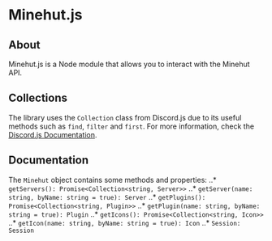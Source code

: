 # Minehut.js

## About
Minehut.js is a Node module that allows you to interact with the Minehut API.

## Collections
The library uses the `Collection` class from Discord.js due to its useful methods such as `find`, `filter` and `first`. For more information, check the [Discord.js Documentation](https://discord.js.org/#/docs/collection/master/class/Collection).

## Documentation
The `Minehut` object contains some methods and properties:
..* `getServers(): Promise<Collection<string, Server>>`
..* `getServer(name: string, byName: string = true): Server`
..* `getPlugins(): Promise<Collection<string, Plugin>>`
..* `getPlugin(name: string, byName: string = true): Plugin`
..* `getIcons(): Promise<Collection<string, Icon>>`
..* `getIcon(name: string, byName: string = true): Icon`
..* `Session: Session`
